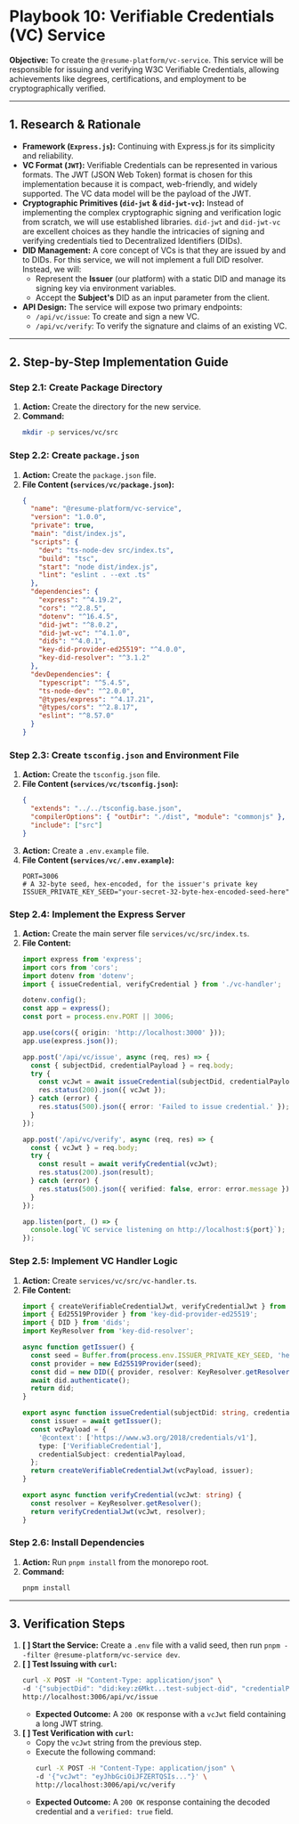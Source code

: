 # Playbook 10: Verifiable Credentials (VC) Service

**Objective:** To create the `@resume-platform/vc-service`. This service will be responsible for issuing and verifying W3C Verifiable Credentials, allowing achievements like degrees, certifications, and employment to be cryptographically verified.

---

## 1. Research & Rationale

-   **Framework (`Express.js`):** Continuing with Express.js for its simplicity and reliability.
-   **VC Format (`JWT`):** Verifiable Credentials can be represented in various formats. The JWT (JSON Web Token) format is chosen for this implementation because it is compact, web-friendly, and widely supported. The VC data model will be the payload of the JWT.
-   **Cryptographic Primitives (`did-jwt` & `did-jwt-vc`):** Instead of implementing the complex cryptographic signing and verification logic from scratch, we will use established libraries. `did-jwt` and `did-jwt-vc` are excellent choices as they handle the intricacies of signing and verifying credentials tied to Decentralized Identifiers (DIDs).
-   **DID Management:** A core concept of VCs is that they are issued by and to DIDs. For this service, we will not implement a full DID resolver. Instead, we will:
    -   Represent the **Issuer** (our platform) with a static DID and manage its signing key via environment variables.
    -   Accept the **Subject's** DID as an input parameter from the client.
-   **API Design:** The service will expose two primary endpoints:
    -   `/api/vc/issue`: To create and sign a new VC.
    -   `/api/vc/verify`: To verify the signature and claims of an existing VC.

---

## 2. Step-by-Step Implementation Guide

### **Step 2.1: Create Package Directory**

1.  **Action:** Create the directory for the new service.
2.  **Command:**
    ```bash
    mkdir -p services/vc/src
    ```

### **Step 2.2: Create `package.json`**

1.  **Action:** Create the `package.json` file.
2.  **File Content (`services/vc/package.json`):**
    ```json
    {
      "name": "@resume-platform/vc-service",
      "version": "1.0.0",
      "private": true,
      "main": "dist/index.js",
      "scripts": {
        "dev": "ts-node-dev src/index.ts",
        "build": "tsc",
        "start": "node dist/index.js",
        "lint": "eslint . --ext .ts"
      },
      "dependencies": {
        "express": "^4.19.2",
        "cors": "^2.8.5",
        "dotenv": "^16.4.5",
        "did-jwt": "^8.0.2",
        "did-jwt-vc": "^4.1.0",
        "dids": "^4.0.1",
        "key-did-provider-ed25519": "^4.0.0",
        "key-did-resolver": "^3.1.2"
      },
      "devDependencies": {
        "typescript": "^5.4.5",
        "ts-node-dev": "^2.0.0",
        "@types/express": "^4.17.21",
        "@types/cors": "^2.8.17",
        "eslint": "^8.57.0"
      }
    }
    ```

### **Step 2.3: Create `tsconfig.json` and Environment File**

1.  **Action:** Create the `tsconfig.json` file.
2.  **File Content (`services/vc/tsconfig.json`):**
    ```json
    {
      "extends": "../../tsconfig.base.json",
      "compilerOptions": { "outDir": "./dist", "module": "commonjs" },
      "include": ["src"]
    }
    ```
3.  **Action:** Create a `.env.example` file.
4.  **File Content (`services/vc/.env.example`):**
    ```
    PORT=3006
    # A 32-byte seed, hex-encoded, for the issuer's private key
    ISSUER_PRIVATE_KEY_SEED="your-secret-32-byte-hex-encoded-seed-here"
    ```

### **Step 2.4: Implement the Express Server**

1.  **Action:** Create the main server file `services/vc/src/index.ts`.
2.  **File Content:**
    ```typescript
    import express from 'express';
    import cors from 'cors';
    import dotenv from 'dotenv';
    import { issueCredential, verifyCredential } from './vc-handler';

    dotenv.config();
    const app = express();
    const port = process.env.PORT || 3006;

    app.use(cors({ origin: 'http://localhost:3000' }));
    app.use(express.json());

    app.post('/api/vc/issue', async (req, res) => {
      const { subjectDid, credentialPayload } = req.body;
      try {
        const vcJwt = await issueCredential(subjectDid, credentialPayload);
        res.status(200).json({ vcJwt });
      } catch (error) {
        res.status(500).json({ error: 'Failed to issue credential.' });
      }
    });

    app.post('/api/vc/verify', async (req, res) => {
      const { vcJwt } = req.body;
      try {
        const result = await verifyCredential(vcJwt);
        res.status(200).json(result);
      } catch (error) {
        res.status(500).json({ verified: false, error: error.message });
      }
    });

    app.listen(port, () => {
      console.log(`VC service listening on http://localhost:${port}`);
    });
    ```

### **Step 2.5: Implement VC Handler Logic**

1.  **Action:** Create `services/vc/src/vc-handler.ts`.
2.  **File Content:**
    ```typescript
    import { createVerifiableCredentialJwt, verifyCredentialJwt } from 'did-jwt-vc';
    import { Ed25519Provider } from 'key-did-provider-ed25519';
    import { DID } from 'dids';
    import KeyResolver from 'key-did-resolver';

    async function getIssuer() {
      const seed = Buffer.from(process.env.ISSUER_PRIVATE_KEY_SEED, 'hex');
      const provider = new Ed25519Provider(seed);
      const did = new DID({ provider, resolver: KeyResolver.getResolver() });
      await did.authenticate();
      return did;
    }

    export async function issueCredential(subjectDid: string, credentialPayload: any) {
      const issuer = await getIssuer();
      const vcPayload = {
        '@context': ['https://www.w3.org/2018/credentials/v1'],
        type: ['VerifiableCredential'],
        credentialSubject: credentialPayload,
      };
      return createVerifiableCredentialJwt(vcPayload, issuer);
    }

    export async function verifyCredential(vcJwt: string) {
      const resolver = KeyResolver.getResolver();
      return verifyCredentialJwt(vcJwt, resolver);
    }
    ```

### **Step 2.6: Install Dependencies**

1.  **Action:** Run `pnpm install` from the monorepo root.
2.  **Command:**
    ```bash
    pnpm install
    ```

---

## 3. Verification Steps

1.  **[ ] Start the Service:** Create a `.env` file with a valid seed, then run `pnpm --filter @resume-platform/vc-service dev`.
2.  **[ ] Test Issuing with `curl`:**
    ```bash
    curl -X POST -H "Content-Type: application/json" \
    -d '{"subjectDid": "did:key:z6Mkt...test-subject-did", "credentialPayload": {"degree": "B.S. in Computer Science"}}' \
    http://localhost:3006/api/vc/issue
    ```
    *   **Expected Outcome:** A `200 OK` response with a `vcJwt` field containing a long JWT string.
3.  **[ ] Test Verification with `curl`:**
    *   Copy the `vcJwt` string from the previous step.
    *   Execute the following command:
        ```bash
        curl -X POST -H "Content-Type: application/json" \
        -d '{"vcJwt": "eyJhbGciOiJFZERTQSIs..."}' \
        http://localhost:3006/api/vc/verify
        ```
    *   **Expected Outcome:** A `200 OK` response containing the decoded credential and a `verified: true` field.